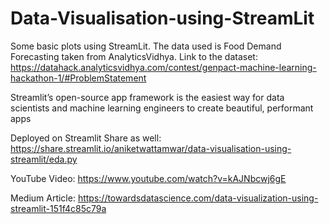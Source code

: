 # Data-Visualisation-using-StreamLit

Some basic plots using StreamLit. The data used is Food Demand Forecasting taken from AnalyticsVidhya. 
Link to the dataset: https://datahack.analyticsvidhya.com/contest/genpact-machine-learning-hackathon-1/#ProblemStatement

Streamlit’s open-source app framework is the easiest way for data scientists and machine learning engineers to create beautiful, performant apps

Deployed on Streamlit Share as well: https://share.streamlit.io/aniketwattamwar/data-visualisation-using-streamlit/eda.py

YouTube Video: https://www.youtube.com/watch?v=kAJNbcwj6gE

Medium Article: https://towardsdatascience.com/data-visualization-using-streamlit-151f4c85c79a
